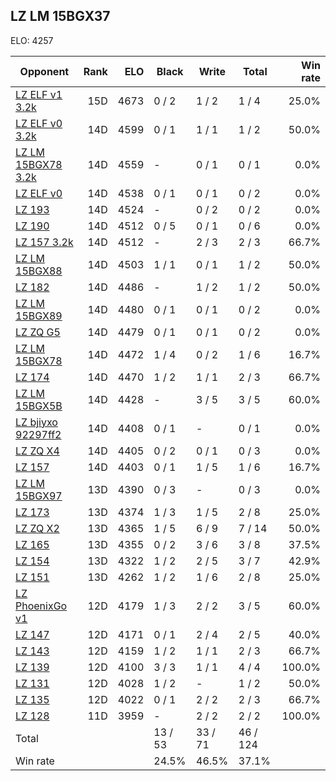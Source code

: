 ## LZ LM 15BGX37 ##

ELO: 4257

Opponent | Rank | ELO | Black | Write | Total | Win rate
---------|-----:|----:|-------|-------|-------|-------:
[LZ ELF v1 3.2k](LZ%20ELF%20v1%203.2k.md) | 15D | 4673 | 0 / 2 | 1 / 2 | 1 / 4 | 25.0%
[LZ ELF v0 3.2k](LZ%20ELF%20v0%203.2k.md) | 14D | 4599 | 0 / 1 | 1 / 1 | 1 / 2 | 50.0%
[LZ LM 15BGX78 3.2k](LZ%20LM%2015BGX78%203.2k.md) | 14D | 4559 | - | 0 / 1 | 0 / 1 | 0.0%
[LZ ELF v0](LZ%20ELF%20v0.md) | 14D | 4538 | 0 / 1 | 0 / 1 | 0 / 2 | 0.0%
[LZ 193](LZ%20193.md) | 14D | 4524 | - | 0 / 2 | 0 / 2 | 0.0%
[LZ 190](LZ%20190.md) | 14D | 4512 | 0 / 5 | 0 / 1 | 0 / 6 | 0.0%
[LZ 157 3.2k](LZ%20157%203.2k.md) | 14D | 4512 | - | 2 / 3 | 2 / 3 | 66.7%
[LZ LM 15BGX88](LZ%20LM%2015BGX88.md) | 14D | 4503 | 1 / 1 | 0 / 1 | 1 / 2 | 50.0%
[LZ 182](LZ%20182.md) | 14D | 4486 | - | 1 / 2 | 1 / 2 | 50.0%
[LZ LM 15BGX89](LZ%20LM%2015BGX89.md) | 14D | 4480 | 0 / 1 | 0 / 1 | 0 / 2 | 0.0%
[LZ ZQ G5](LZ%20ZQ%20G5.md) | 14D | 4479 | 0 / 1 | 0 / 1 | 0 / 2 | 0.0%
[LZ LM 15BGX78](LZ%20LM%2015BGX78.md) | 14D | 4472 | 1 / 4 | 0 / 2 | 1 / 6 | 16.7%
[LZ 174](LZ%20174.md) | 14D | 4470 | 1 / 2 | 1 / 1 | 2 / 3 | 66.7%
[LZ LM 15BGX5B](LZ%20LM%2015BGX5B.md) | 14D | 4428 | - | 3 / 5 | 3 / 5 | 60.0%
[LZ bjiyxo 92297ff2](LZ%20bjiyxo%2092297ff2.md) | 14D | 4408 | 0 / 1 | - | 0 / 1 | 0.0%
[LZ ZQ X4](LZ%20ZQ%20X4.md) | 14D | 4405 | 0 / 2 | 0 / 1 | 0 / 3 | 0.0%
[LZ 157](LZ%20157.md) | 14D | 4403 | 0 / 1 | 1 / 5 | 1 / 6 | 16.7%
[LZ LM 15BGX97](LZ%20LM%2015BGX97.md) | 13D | 4390 | 0 / 3 | - | 0 / 3 | 0.0%
[LZ 173](LZ%20173.md) | 13D | 4374 | 1 / 3 | 1 / 5 | 2 / 8 | 25.0%
[LZ ZQ X2](LZ%20ZQ%20X2.md) | 13D | 4365 | 1 / 5 | 6 / 9 | 7 / 14 | 50.0%
[LZ 165](LZ%20165.md) | 13D | 4355 | 0 / 2 | 3 / 6 | 3 / 8 | 37.5%
[LZ 154](LZ%20154.md) | 13D | 4322 | 1 / 2 | 2 / 5 | 3 / 7 | 42.9%
[LZ 151](LZ%20151.md) | 13D | 4262 | 1 / 2 | 1 / 6 | 2 / 8 | 25.0%
[LZ PhoenixGo v1](LZ%20PhoenixGo%20v1.md) | 12D | 4179 | 1 / 3 | 2 / 2 | 3 / 5 | 60.0%
[LZ 147](LZ%20147.md) | 12D | 4171 | 0 / 1 | 2 / 4 | 2 / 5 | 40.0%
[LZ 143](LZ%20143.md) | 12D | 4159 | 1 / 2 | 1 / 1 | 2 / 3 | 66.7%
[LZ 139](LZ%20139.md) | 12D | 4100 | 3 / 3 | 1 / 1 | 4 / 4 | 100.0%
[LZ 131](LZ%20131.md) | 12D | 4028 | 1 / 2 | - | 1 / 2 | 50.0%
[LZ 135](LZ%20135.md) | 12D | 4022 | 0 / 1 | 2 / 2 | 2 / 3 | 66.7%
[LZ 128](LZ%20128.md) | 11D | 3959 | - | 2 / 2 | 2 / 2 | 100.0%
Total | | | 13 / 53 | 33 / 71 | 46 / 124 | 
Win rate| | | 24.5% | 46.5% | 37.1% | 
